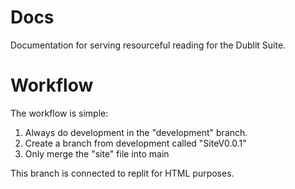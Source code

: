# Docs
Documentation for serving resourceful reading for the Dublit Suite.

# Workflow
The workflow is simple:
1. Always do development in the "development" branch.
2. Create a branch from development called "SiteV0.0.1"
3. Only merge the "site" file into main

This branch is connected to replit for HTML purposes.
